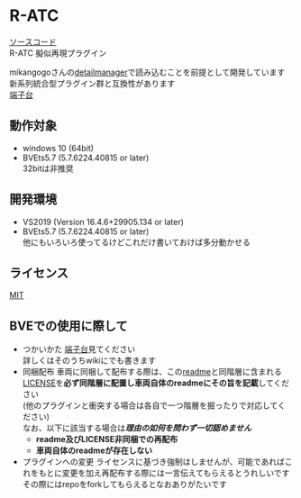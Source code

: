 # R-ATC
[ソースコード](https://github.com/stop-pattern/R-ATC)  
R-ATC 擬似再現プラグイン  


mikangogoさんの[detailmanager](https://bitbucket.org/mikangogo/detailmanager)で読み込むことを前提として開発しています  
新系列統合型プラグイン群と互換性があります  
[端子台](https://docs.google.com/spreadsheets/d/15BdQop-Spm_Iudl41m5-fN5XqVgejoHhYJ2BiRYXSUM/edit?usp=sharing)  

## 動作対象
- windows 10 (64bit)  
- BVEts5.7 (5.7.6224.40815 or later)  
32bitは非推奨  

## 開発環境
- VS2019 (Version 16.4.6+29905.134 or later)  
- BVEts5.7 (5.7.6224.40815 or later)  
他にもいろいろ使ってるけどこれだけ書いておけば多分動かせる  

## ライセンス
[MIT](/LICENSE)  

## BVEでの使用に際して
- つかいかた
  [端子台](https://docs.google.com/spreadsheets/d/15BdQop-Spm_Iudl41m5-fN5XqVgejoHhYJ2BiRYXSUM/edit?usp=sharing)見てください  
  詳しくはそのうちwikiにでも書きます  
- 同梱配布
  車両に同梱して配布する際は、この[readme](README.md)と同階層に含まれる[LICENSE](LICENSE)を**必ず同階層に配置し車両自体のreadmeにその旨を記載**してください  
  (他のプラグインと衝突する場合は各自で一つ階層を掘ったりで対応してください)  
  なお、以下に該当する場合は***理由の如何を問わず一切認めません***  
  - **readme及びLICENSE非同梱での再配布**
  - **車両自体のreadmeが存在しない**
- プラグインへの変更
  ライセンスに基づき強制はしませんが、可能であればこれをもとに変更を加え再配布する際には一言伝えてもらえるとうれしいです  
  その際にはrepoをforkしてもらえるとなおありがたいです  
